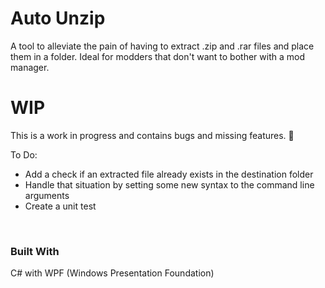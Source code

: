 # Auto Unzip

A tool to alleviate the pain of having to extract .zip and .rar files and place them in a folder. Ideal for modders that don't want to bother with a mod manager.

# WIP

 This is a work in progress and contains bugs and missing features. :bug:

To Do:
<ul>
  <li>Add a check if an extracted file already exists in the destination folder</li>
  <li>Handle that situation by setting some new syntax to the command line arguments</li>
  <li>Create a unit test</li>
</ul>

<br>

### Built With

C# with WPF (Windows Presentation Foundation)
